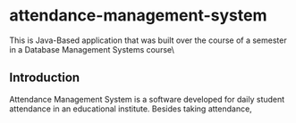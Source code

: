 # attendance-management-system

This is Java-Based application that was built over the course of a semester in a Database Management Systems course\

## Introduction

Attendance Management System is a software developed for daily student attendance in an educational institute.
Besides taking attendance,
